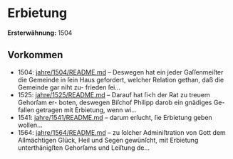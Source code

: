 # Erbietung

**Ersterwähnung:** 1504

## Vorkommen
- 1504: [jahre/1504/README.md](../jahre/1504/README.md) – Deswegen hat ein
jeder Gaſſenmeiſter die Gemeinde in ſein Haus gefordert,
welcher Relation gethan, daß die Gemeinde gar niht zu-
frieden ſei...
- 1525: [jahre/1525/README.md](../jahre/1525/README.md) – Darauf hat ſi<h der Rat zu treuem Gehorſam er-
boten, deswegen Biſchof Philipp darob ein gnädiges Ge-
fallen getragen mit Erbietung, wenn wi...
- 1541: [jahre/1541/README.md](../jahre/1541/README.md) – darum erſucht,
ſie Erbietung geben wollen...
- 1564: [jahre/1564/README.md](../jahre/1564/README.md) – zu ſolcher
Adminiſtration von Gott dem Allmächtigen Glück, Heil und
Segen gewünſcht, mit Erbietung unterthänigſten Gehorſams
und Leiſtung de...
